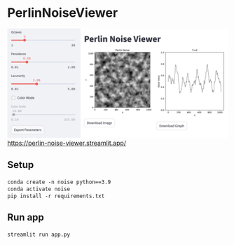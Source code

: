 # PerlinNoiseViewer
![Example Image](assets/screenshot.png)
https://perlin-noise-viewer.streamlit.app/
## Setup
```
conda create -n noise python==3.9
conda activate noise
pip install -r requirements.txt
```
## Run app
```
streamlit run app.py   
```